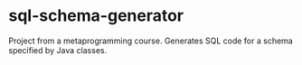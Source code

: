 # sql-schema-generator
Project from a metaprogramming course. Generates SQL code for a schema specified by Java classes.
